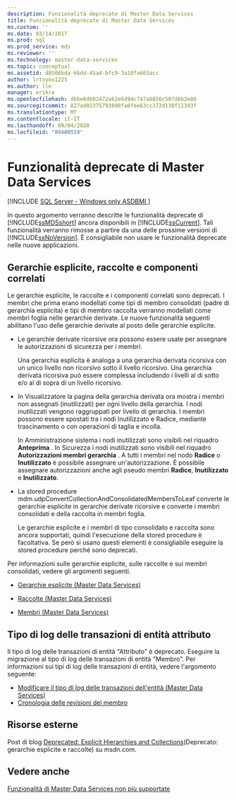 ```yaml
---
description: Funzionalità deprecate di Master Data Services
title: Funzionalità deprecate di Master Data Services
ms.custom: ''
ms.date: 03/14/2017
ms.prod: sql
ms.prod_service: mds
ms.reviewer: ''
ms.technology: master-data-services
ms.topic: conceptual
ms.assetid: d8506bda-66dd-45a4-bfc9-3a10fa665acc
author: lrtoyou1223
ms.author: lle
manager: erikre
ms.openlocfilehash: dbbe6d602472a62e6d94c747a8856c507d8b2e06
ms.sourcegitcommit: 827ad02375793090fa8fee63cc372d130f11393f
ms.translationtype: MT
ms.contentlocale: it-IT
ms.lasthandoff: 09/04/2020
ms.locfileid: "89480559"
---
```

# <a name="deprecated-master-data-services-features"></a>Funzionalità deprecate di Master Data Services

[!INCLUDE [SQL Server - Windows only ASDBMI  ](../includes/applies-to-version/sql-windows-only-asdbmi.md)]

  In questo argomento verranno descritte le funzionalità deprecate di [!INCLUDE[ssMDSshort](../includes/ssmdsshort-md.md)] ancora disponibili in [!INCLUDE[ssCurrent](../includes/sscurrent-md.md)]. Tali funzionalità verranno rimosse a partire da una delle prossime versioni di [!INCLUDE[ssNoVersion](../includes/ssnoversion-md.md)]. È consigliabile non usare le funzionalità deprecate nelle nuove applicazioni.  
  
## <a name="explicit-hierarchies-collections-and-related-components"></a>Gerarchie esplicite, raccolte e componenti correlati  
 Le gerarchie esplicite, le raccolte e i componenti correlati sono deprecati. I membri che prima erano modellati come tipi di membro consolidati (padre di gerarchia esplicita) e tipi di membro raccolta verranno modellati come membri foglia nelle gerarchie derivate. Le nuove funzionalità seguenti abilitano l'uso delle gerarchie derivate al posto delle gerarchie esplicite.  
  
-   Le gerarchie derivate ricorsive ora possono essere usate per assegnare le autorizzazioni di sicurezza per i membri.  
  
     Una gerarchia esplicita è analoga a una gerarchia derivata ricorsiva con un unico livello non ricorsivo sotto il livello ricorsivo. Una gerarchia derivata ricorsiva può essere complessa includendo i livelli al di sotto e/o al di sopra di un livello ricorsivo.  
  
-   In Visualizzatore la pagina della gerarchia derivata ora mostra i membri non assegnati (inutilizzati) per ogni livello della gerarchia. I nodi inutilizzati vengono raggruppati per livello di gerarchia. I membri possono essere spostati tra i nodi Inutilizzato e Radice, mediante trascinamento o con operazioni di taglia e incolla.  
  
     In Amministrazione sistema i nodi inutilizzati sono visibili nel riquadro **Anteprima** . In Sicurezza i nodi inutilizzati sono visibili nel riquadro **Autorizzazioni membri gerarchia** . A tutti i membri nel nodo **Radice** o **Inutilizzato** è possibile assegnare un'autorizzazione. È possibile assegnare autorizzazioni anche agli pseudo membri **Radice**, **Inutilizzato** e **Inutilizzato**.  
  
-   La stored procedure mdm.udpConvertCollectionAndConsolidatedMembersToLeaf converte le gerarchie esplicite in gerarchie derivate ricorsive e converte i membri consolidati e della raccolta in membri foglia.  
  
     Le gerarchie esplicite e i membri di tipo consolidato e raccolta sono ancora supportati, quindi l'esecuzione della stored procedure è facoltativa. Se però si usano questi elementi è consigliabile eseguire la stored procedure perché sono deprecati.  
  
 Per informazioni sulle gerarchie esplicite, sulle raccolte e sui membri consolidati, vedere gli argomenti seguenti.  
  
-   [Gerarchie esplicite &#40;Master Data Services&#41;](../master-data-services/explicit-hierarchies-master-data-services.md)  
  
-   [Raccolte &#40;Master Data Services&#41;](../master-data-services/collections-master-data-services.md)  
  
-   [Membri &#40;Master Data Services&#41;](../master-data-services/members-master-data-services.md)  
  
## <a name="attribute-entity-transaction-log-type"></a>Tipo di log delle transazioni di entità attributo  
Il tipo di log delle transazioni di entità "Attributo" è deprecato. Eseguire la migrazione al tipo di log delle transazioni di entità "Membro". Per informazioni sui tipi di log delle transazioni di entità, vedere l'argomento seguente:
* [Modificare il tipo di log delle transazioni dell'entità (Master Data Services)](../master-data-services/change-the-entity-transaction-log-type-master-data-services.md)
* [Cronologia delle revisioni del membro](../master-data-services/member-revision-history-master-data-services.md)
  
## <a name="external-resources"></a>Risorse esterne  
 Post di blog [Deprecated: Explicit Hierarchies and Collections](https://techcommunity.microsoft.com/t5/sql-server-integration-services/deprecated-explicit-hierarchies-and-collections/ba-p/388221)(Deprecato: gerarchie esplicite e raccolte) su msdn.com.  
  
## <a name="see-also"></a>Vedere anche  
 [Funzionalità di Master Data Services non più supportate](../master-data-services/discontinued-master-data-services-features.md)  
  
  

